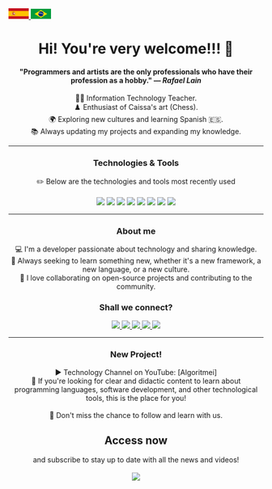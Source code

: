 <a href="README.es.md">
    <img src="Espanha.jpg" alt="Bandeira da Espanha" style="width: 40px; height: auto;">
</a>
<a href="README.md">
    <img src="Brasil.jpg" alt="Bandeira do Brasil" style="width: 40px; height: 20px;">
</a>

<h1 align="center">Hi! You're very welcome!!! 🖖</h1>

<div align="center">

</div>

<div align="center">
    <h4>"Programmers and artists are the only professionals who have their profession as a hobby." — <i>Rafael Lain</i></h4>
</div>

<div align="center">
    👨‍🏫 Information Technology Teacher.
</div>
<div align="center">
   ♟️ Enthusiast of Caissa's art (Chess).  
</div>
<div align="center">
   🌍 Exploring new cultures and learning Spanish 🇪🇸.  
</div>
<div align="center">
   📚 Always updating my projects and expanding my knowledge.  
</div>

---

<div align="center">
    <h3>Technologies & Tools</h3>
    ✏️ Below are the technologies and tools most recently used 
</div>
<br>
    <div align="center">
    <img src="https://img.shields.io/badge/Python-FFD43B?style=for-the-badge&logo=python&logoColor=blue"> 
    <img src="https://img.shields.io/badge/JavaScript-323330?style=for-the-badge&logo=javascript&logoColor=F7DF1E"> 
    <img src="https://img.shields.io/badge/PHP-777BB4?style=for-the-badge&logo=php&logoColor=white"> 
    <img src="https://img.shields.io/badge/CSS3-1572B6?style=for-the-badge&logo=css3&logoColor=white">
    <img src="https://img.shields.io/badge/HTML5-E34F26?style=for-the-badge&logo=html5&logoColor=white"> 
    <img src="https://img.shields.io/badge/Laravel-FF2D20?style=for-the-badge&logo=laravel&logoColor=white">
    <img src="https://img.shields.io/badge/MySQL-005C84?style=for-the-badge&logo=mysql&logoColor=white">
    <img src="https://img.shields.io/badge/Canva-%2300C4CC.svg?&style=for-the-badge&logo=Canva&logoColor=white"
</div>

---

<div align="center">
    <h3>About me</h3>
        <div align="center">
            💻 I'm a developer passionate about technology and sharing knowledge.
        </div>
        <div align="center">
            🚀 Always seeking to learn something new, whether it's a new framework, a new language, or a new culture. 
        </div>
        <div align="center">
        🤝 I love collaborating on open-source projects and contributing to the community. 
        </div>
</div>

<div align="center">
    <h3>Shall we connect?</h3>
    <a href="https://www.linkedin.com/in/pedro-ricardo-de-campos/" target="_blank">
        <img src="https://img.shields.io/badge/LinkedIn-0077B5?style=for-the-badge&logo=linkedin&logoColor=white">
    </a>
    <a href="https://instagram.com/pedrordcampos75" target="_blank">
        <img loading="lazy" src="https://img.shields.io/badge/-Instagram-%23E4405F?style=for-the-badge&logo=instagram&logoColor=white" target="_blank">
    </a>
    <a href="mailto:pedro.rdcampos@hotmail.com">
        <img src="https://img.shields.io/badge/Email-D14836?style=for-the-badge&logo=gmail&logoColor=white">
    </a>
    <a href="https://wa.me/5515997523275" target="_blank">
        <img src="https://img.shields.io/badge/WhatsApp-25D366?style=for-the-badge&logo=whatsapp&logoColor=white">
    </a>
    <a href="https://www.duolingo.com/profile/PedroRdCampos75" target="_blank">
        <img src="https://img.shields.io/badge/Duolingo-58CC02?style=for-the-badge&logo=duolingo&logoColor=white">
    </a>
</div>

---

<div align="center">
    <h3>New Project!</h3>        
    <div align="center">
    ▶️ Technology Channel on YouTube: [Algoritmei] 
    </div>
    <div align="center">
    🎥 If you're looking for clear and didactic content to learn about programming languages, software development, and other technological tools, this is the place for you!
    </div>
</div>
    <br>
<div align="center">
    🔔 Don't miss the chance to follow and learn with us. <h2>Access now</h2> and subscribe to stay up to date with all the news and videos!
</div>
    <br>
<div align="center">
        <a href="https://www.youtube.com/@algoritmei" target="_blank">
            <img src="https://img.shields.io/badge/YouTube-FF0000?style=for-the-badge&logo=youtube&logoColor=white">
        </a>
    </div>
</div>
